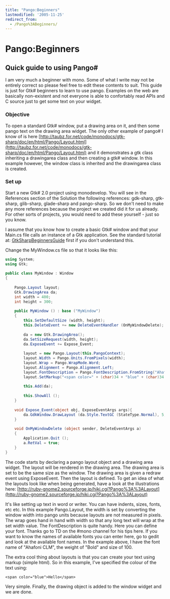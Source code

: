 ```yaml
---
title: "Pango:Beginners"
lastmodified: '2005-11-25'
redirect_from:
  - /Pango%3ABeginners/
---
```


Pango:Beginners
===============

Quick guide to using Pango#
----------------------------

I am very much a beginner with mono. Some of what I write may not be entirely correct so please feel free to edit these contents to suit. This guide is just for Gtk# beginners to learn to use pango. Examples on the web are basically non-existent and not everyone is able to confortably read APIs and C source just to get some text on your widget.

### Objective

To open a standard Gtk# window, put a drawing area on it, and then some pango text on the drawing area widget. The only other example of pango# I know of is here [http://taubz.for.net/code/monodocs/gtk-sharp/doc/en/html/Pango/Layout.html](http://taubz.for.net/code/monodocs/gtk-sharp/doc/en/html/Pango/Layout.html) and it demonstrates a gtk class inheriting a drawingarea class and then creating a gtk# window. In this example however, the window class is inherited and the drawingarea class is created.

### Set up

Start a new Gtk# 2.0 project using monodevelop. You will see in the References section of the Solution the following references: gdk-sharp, gtk-sharp, glib-sharp, glade-sharp and pango-sharp. So we don't need to make any more references because the project we created did it for us already. For other sorts of projects, you would need to add these yourself - just so you know.

I assume that you know how to create a basic Gtk# window and that your Main.cs file calls an instance of a Gtk application. See the standard tutorial at: [GtkSharpBeginnersGuide](/GtkSharpBeginnersGuide) first if you don't understand this.

Change the MyWindow.cs file so that it looks like this:

``` csharp
using System;
using Gtk;
 
public class MyWindow : Window
{
 
    Pango.Layout layout;
    Gtk.DrawingArea da;
    int width = 400;
    int height = 300;
 
    public MyWindow () : base ("MyWindow")
    {
        this.SetDefaultSize (width, height);
        this.DeleteEvent += new DeleteEventHandler (OnMyWindowDelete);
 
        da = new Gtk.DrawingArea();
        da.SetSizeRequest(width, height);
        da.ExposeEvent += Expose_Event;
 
        layout = new Pango.Layout(this.PangoContext);
        layout.Width = Pango.Units.FromPixels(width);
        layout.Wrap = Pango.WrapMode.Word;
        layout.Alignment = Pango.Alignment.Left;
        layout.FontDescription = Pango.FontDescription.FromString("Ahafoni CLM Bold 100");
        layout.SetMarkup("<span color=" + (char)34 + "blue" + (char)34 + ">" + "Hello" + "</span>");
 
        this.Add(da);
 
        this.ShowAll ();
    }
 
    void Expose_Event(object obj, ExposeEventArgs args){
        da.GdkWindow.DrawLayout (da.Style.TextGC (StateType.Normal), 5, 5, layout);
    }
 
    void OnMyWindowDelete (object sender, DeleteEventArgs a)
    {
        Application.Quit ();
        a.RetVal = true;
    }
}
```

The code starts by declaring a pango layout object and a drawing area widget. The layout will be rendered in the drawing area. The drawing area is set to be the same size as the window. The drawing area is given a redraw event using ExposeEvent. Then the layout is defined. To get an idea of what the layouts look like when being generated, have a look at the illustrations here: [http://ruby-gnome2.sourceforge.jp/hiki.cgi?Pango%3A%3ALayout](http://ruby-gnome2.sourceforge.jp/hiki.cgi?Pango%3A%3ALayout)

It's like setting up text in word or writer. You can have indents, sizes, fonts, etc etc. In this example Pango.Layout, the width is set by converting the window width into pango units because layouts are not measured in pixels. The wrap goes hand in hand with width so that any long text will wrap at the set width value. The FontDescription is quite handy. Here you can define your font. Thanks go to TD on the #mono channel for his tips here. If you want to know the names of available fonts you can enter here, go to gedit and look at the available font names. In the example above, I have the font name of "Ahafoni CLM", the weight of "Bold" and size of 100.

The extra cool thing about layouts is that you can create your text using markup (simple html). So in this example, I've specified the colour of the text using:

``` nowiki
<span color="blue">Hello</span>
```

Very simple. Finally, the drawing object is added to the window widget and we are done.

